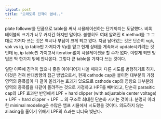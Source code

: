 ```yaml
---
layout: post
title: "오래도록 진척이 없네.."
---
```



plate follower를 단품으로 table을 써서 시뮬레이션하는 단계까지는 도달했다. 비록 테이블의 크기가 너무 커지긴 하지만 말이다. 불행히도 여태 알려진 K method를 그 그대로 가져다 쓰는 것은 역시나 부담이 크게 되고 있다. 지금 남아있는 것은 단순히 vgk, vpk vs ig, ip table만 가져다가 Vp를 얻고 현재 상태를 계속해서 update시키려는 것인데 ig, ip table만 가지고서 iteration없이 시뮬레이션을 할 수가 없다. 이렇게 되면 방법은 딱 한가지 밖에 안나온다. 그렇다 큰 table을 가져다 쓰는 것이다. 




일단 이쪽에 진척이 없으니 좋은 아이디어가 나올 때까지 다른 시도를 병행하기로 하자. 이것은 전혀 반대방향의 접근 방법으로서, 현재 cathode cap을 붙이면 대부분의 가청영역의 증폭률이 다 같이 올라가는 효과가 있으므로 cathode cap의 영향으 대부분의 영역의 증폭률을 다같이 올려주는 것으로 가정하고 HPF를 빼버리고, 단순히 parasitic cap의 LPF 효과만 반영해서 LPF + hard clipper (with adjustable center voltage) + LPF + hard clipper + LPF … 의 구조로 최대한 단순화 시키는 것이다. 분명히 이러한 minimal modeling은 수많은 앰프 시뮬에서 시도했을 것이다. 의도하지 않는 aliasing을 줄이기 위해서 LPF의 효과는 더더욱 빛난다. 





